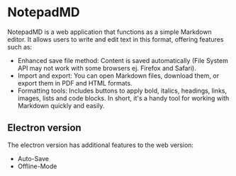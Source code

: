 # NotepadMD
NotepadMD is a web application that functions as a simple Markdown editor. It allows users to write and edit text in this format, offering features such as:
- Enhanced save file method: Content is saved automatically (File System API may not work with some browsers ej. Firefox and Safari).
- Import and export: You can open Markdown files, download them, or export them in PDF and HTML formats.
- Formatting tools: Includes buttons to apply bold, italics, headings, links, images, lists and code blocks.
In short, it's a handy tool for working with Markdown quickly and easily.
## Electron version
The electron version has additional features to the web version:
- Auto-Save
- Offline-Mode
